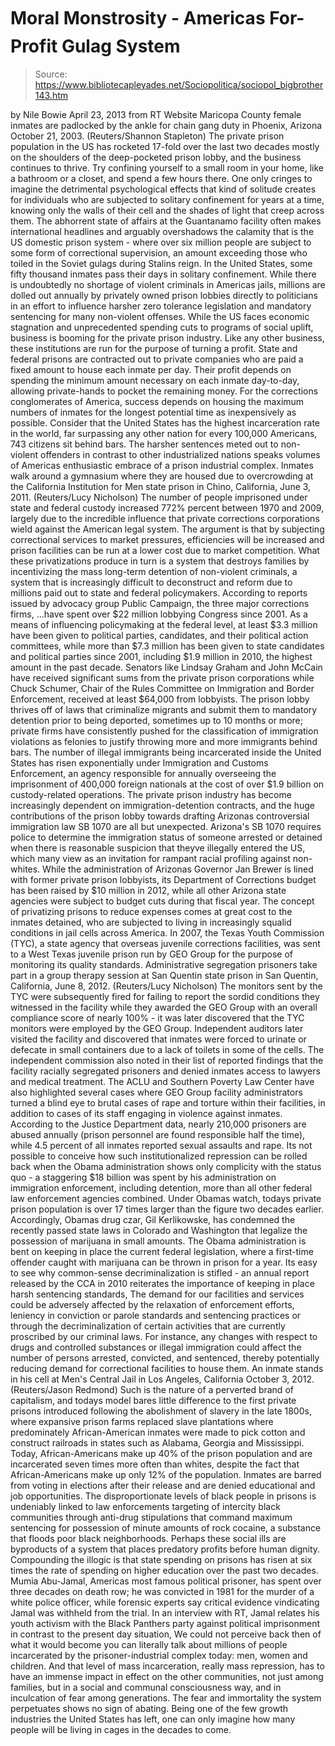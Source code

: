 # Moral Monstrosity - Americas For-Profit Gulag System

> Source: https://www.bibliotecapleyades.net/Sociopolitica/sociopol_bigbrother143.htm

by Nile Bowie
April 23, 2013
from
RT Website
Maricopa County female
inmates are padlocked by the ankle
for chain gang duty in
Phoenix, Arizona October 21, 2003.
(Reuters/Shannon Stapleton)
The private prison population in the US has rocketed 17-fold over the last
two decades mostly on the shoulders of the deep-pocketed prison lobby, and
the business continues to thrive.
Try confining yourself to a small room in your home, like a bathroom or a
closet, and spend a few hours there.
One only cringes to imagine the detrimental
psychological effects that kind of solitude creates for individuals who are
subjected to solitary confinement for years at a time, knowing only the
walls of their cell and the shades of light that creep across them.
The abhorrent state of affairs at the Guantanamo
facility often makes international headlines and arguably overshadows the
calamity that is the US domestic prison system - where over six million
people are subject to some form of correctional supervision, an amount
exceeding those who toiled in the Soviet gulags during Stalins reign. In
the United States, some fifty thousand inmates pass their days in solitary
confinement.
While there is undoubtedly no shortage of
violent criminals in Americas jails, millions are dolled out annually by
privately owned prison lobbies directly to politicians in an effort to
influence harsher zero tolerance legislation and mandatory sentencing for
many non-violent offenses.
While the US faces economic stagnation and unprecedented spending cuts to
programs of social uplift, business is booming for the private prison
industry.
Like any other business, these institutions are
run for the purpose of turning a profit. State and federal prisons are
contracted out to private companies who are paid a fixed amount to house
each inmate per day.
Their profit depends on spending the minimum
amount necessary on each inmate day-to-day, allowing private-hands to pocket
the remaining money.
For the corrections conglomerates of America,
success depends on housing the maximum numbers of inmates for the longest
potential time as inexpensively as possible. Consider that the United States
has the highest incarceration rate in the world, far surpassing any other
nation for every 100,000 Americans, 743 citizens sit behind bars.
The harsher sentences meted out to non-violent
offenders in contrast to other industrialized nations speaks volumes of
Americas enthusiastic embrace of a prison industrial complex.
Inmates walk around a
gymnasium where they are housed
due to overcrowding at the
California Institution
for Men state prison in
Chino, California, June 3, 2011.
(Reuters/Lucy Nicholson)
The number of people imprisoned under state and federal custody increased
772% percent between 1970 and 2009, largely due to the incredible influence
that private corrections corporations wield against the American legal
system.
The argument is that by subjecting correctional
services to market pressures, efficiencies will be increased and prison
facilities can be run at a lower cost due to market competition.
What these privatizations produce in turn is a
system that destroys families by incentivizing the mass long-term detention
of non-violent criminals, a system that is increasingly difficult to
deconstruct and reform due to millions paid out to state and federal
policymakers.
According to
reports issued by advocacy group Public Campaign,
the three major corrections firms,
...have spent over $22 million lobbying Congress
since 2001.
As a means of influencing policymaking at the federal level, at least $3.3
million have been given to political parties, candidates, and their
political action committees, while more than $7.3 million has been given to
state candidates and political parties since 2001, including $1.9 million in
2010, the highest amount in the past decade.
Senators like Lindsay Graham and John
McCain have received significant sums from the private prison
corporations while Chuck Schumer, Chair of the Rules Committee on
Immigration and Border Enforcement, received at least $64,000 from
lobbyists.
The prison lobby thrives off of laws that
criminalize migrants and submit them to mandatory detention prior to being
deported, sometimes up to 10 months or more; private firms have consistently
pushed for the classification of immigration violations as felonies to
justify throwing more and more immigrants behind bars.
The number of illegal immigrants being
incarcerated inside the United States has risen exponentially under
Immigration and Customs Enforcement, an agency responsible for annually
overseeing the imprisonment of 400,000 foreign nationals at the cost of over
$1.9 billion on custody-related operations.
The private prison industry has become increasingly dependent
on immigration-detention contracts, and the huge contributions of the prison
lobby towards drafting Arizonas controversial immigration law SB 1070 are
all but unexpected.
Arizona's SB 1070 requires police to determine
the immigration status of someone arrested or detained when there is
reasonable suspicion that theyve illegally entered the US, which many
view as an invitation for rampant racial profiling against non-whites.
While the administration of Arizonas Governor
Jan Brewer is lined with former private prison lobbyists, its
Department of Corrections budget has been raised by $10 million in 2012,
while all other Arizona state agencies were subject to budget cuts during
that fiscal year.
The concept of privatizing prisons to reduce
expenses comes at great cost to the inmates detained, who are subjected to
living in increasingly squalid conditions in jail cells across America.
In 2007, the Texas Youth Commission (TYC),
a state agency that overseas juvenile corrections facilities, was sent to a
West Texas juvenile prison run by GEO Group for the purpose of monitoring
its quality standards.
Administrative segregation prisoners take part in a group therapy session
at San Quentin state prison
in San Quentin, California, June 8, 2012.
(Reuters/Lucy Nicholson)
The monitors sent by the TYC were subsequently fired for failing to report
the sordid conditions they witnessed in the facility while they awarded the
GEO Group with an overall compliance score of nearly 100% - it was later
discovered that the TYC monitors were employed by the GEO Group.
Independent auditors later visited the facility
and discovered that inmates were forced to urinate or defecate in small
containers due to a lack of toilets in some of the cells.
The independent commission also noted in their
list of reported findings that the facility racially segregated prisoners
and denied inmates access to lawyers and medical treatment. The ACLU and
Southern Poverty Law Center have also highlighted several cases where GEO
Group facility administrators turned a blind eye to brutal cases of rape and
torture within their facilities, in addition to cases of its staff engaging
in violence against inmates.
According to the Justice Department data, nearly
210,000 prisoners are abused annually (prison personnel are found
responsible half the time), while 4.5 percent of all inmates reported sexual
assaults and rape.
Its not possible to conceive how such institutionalized repression can be
rolled back when the Obama administration shows only complicity with the
status quo - a staggering $18 billion was spent by his administration on
immigration enforcement, including detention, more than all other federal
law enforcement agencies combined.
Under Obamas watch, todays private prison
population is over 17 times larger than the figure two decades earlier.
Accordingly, Obamas drug czar, Gil
Kerlikowske, has condemned the recently passed state laws in Colorado
and Washington that legalize the possession of marijuana in small amounts.
The Obama administration is bent on keeping in place the current federal
legislation, where a first-time offender caught with marijuana can be thrown
in prison for a year.
Its easy to see why common-sense
decriminalization is stifled - an annual report released by the CCA in 2010
reiterates the importance of keeping in place harsh sentencing standards,
The demand for our facilities and services
could be adversely affected by the relaxation of enforcement efforts,
leniency in conviction or parole standards and sentencing practices or
through the decriminalization of certain activities that are currently
proscribed by our criminal laws.
For instance, any changes with respect to
drugs and controlled substances or illegal immigration could affect the
number of persons arrested, convicted, and sentenced, thereby
potentially reducing demand for correctional facilities to house them.
An inmate stands in his cell at Men's Central Jail
in Los Angeles, California
October 3, 2012.
(Reuters/Jason Redmond)
Such is the nature of a perverted brand of capitalism, and todays model
bares little difference to the first private prisons introduced following
the abolishment of slavery in the late 1800s, where expansive prison farms
replaced slave plantations where predominately African-American inmates were
made to pick cotton and construct railroads in states such as Alabama,
Georgia and Mississippi.
Today, African-Americans make up 40% of the
prison population and are incarcerated seven times more often than whites,
despite the fact that African-Americans make up only 12% of the population.
Inmates are barred from voting in elections
after their release and are denied educational and job opportunities.
The disproportionate levels of black people in
prisons is undeniably linked to law enforcements targeting of intercity
black communities through anti-drug stipulations that command maximum
sentencing for possession of minute amounts of rock cocaine, a substance
that floods poor black neighborhoods.
Perhaps these social ills are byproducts of a system that places predatory
profits before human dignity. Compounding the illogic is that state spending
on prisons has risen at six times the rate of spending on higher education
over the past two decades.
Mumia Abu-Jamal, Americas most famous
political prisoner, has spent over three decades on death row; he was
convicted in 1981 for the murder of a white police officer, while forensic
experts say critical evidence vindicating Jamal was withheld from the trial.
In an interview with RT, Jamal relates his youth
activism with
the Black Panthers party against political
imprisonment in contrast to the present day situation,
We could not perceive back then of what it
would become
you can literally talk about millions of people
incarcerated by the prisoner-industrial complex today: men, women and
children.
And that level of mass incarceration, really
mass repression, has to have an immense impact in effect on the other
communities, not just among families, but in a social and communal
consciousness way, and in inculcation of fear among generations.
The fear and immortality the system perpetuates
shows no sign of abating.
Being one of the few growth industries the
United States has left, one can only imagine how many people will be living
in cages in the decades to come.
